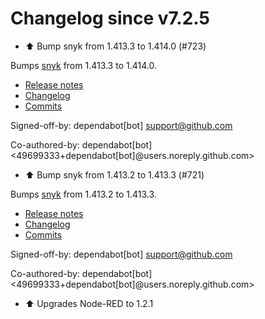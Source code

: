 # Changelog since v7.2.5
- ⬆️ Bump snyk from 1.413.3 to 1.414.0 (#723)

Bumps [snyk](https://github.com/snyk/snyk) from 1.413.3 to 1.414.0.
- [Release notes](https://github.com/snyk/snyk/releases)
- [Changelog](https://github.com/snyk/snyk/blob/master/.releaserc)
- [Commits](https://github.com/snyk/snyk/compare/v1.413.3...v1.414.0)

Signed-off-by: dependabot[bot] <support@github.com>

Co-authored-by: dependabot[bot] <49699333+dependabot[bot]@users.noreply.github.com> 
- ⬆️ Bump snyk from 1.413.2 to 1.413.3 (#721)

Bumps [snyk](https://github.com/snyk/snyk) from 1.413.2 to 1.413.3.
- [Release notes](https://github.com/snyk/snyk/releases)
- [Changelog](https://github.com/snyk/snyk/blob/master/.releaserc)
- [Commits](https://github.com/snyk/snyk/compare/v1.413.2...v1.413.3)

Signed-off-by: dependabot[bot] <support@github.com>

Co-authored-by: dependabot[bot] <49699333+dependabot[bot]@users.noreply.github.com> 
- ⬆ Upgrades Node-RED to 1.2.1 
